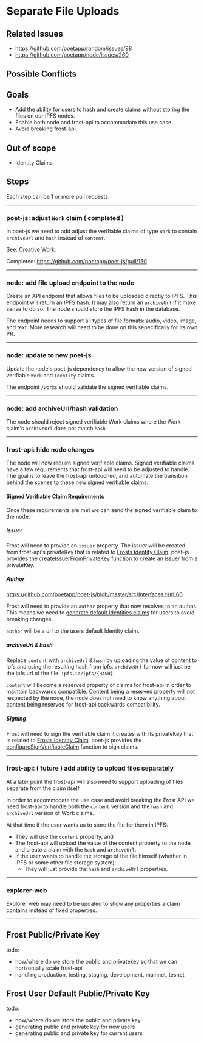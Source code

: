 # Separate File Uploads

## Related Issues
- https://github.com/poetapp/random/issues/98
- https://github.com/poetapp/node/issues/260

## Possible Conflicts

## Goals

* Add the ability for users to hash and create claims without storing the files on our IPFS nodes.
* Enable both node and frost-api to accommodate this use case.
* Avoid breaking frost-api.
 
## Out of scope

* Identity Claims

## Steps

Each step can be 1 or more pull requests.

---- 

### poet-js: adjust `Work` claim ( completed )

In poet-js we need to add adjust the verifiable claims of type `Work` to contain `archiveUrl` and `hash` instead of `content`.

See: [Creative Work](https://github.com/poetapp/random/blob/master/claim-types/creative-work.md).

Completed: https://github.com/poetapp/poet-js/pull/150

----

### node: add file upload endpoint to the node

Create an API endpoint that allows files to be uploaded directly to IPFS. This endpoint will return an IPFS hash. It may also return an `archiveUrl` if it make sense to do so. The node should store the IPFS hash in the database.

The endpoint needs to support all types of file formats: audio, video, image, and text. More research will need to be done on this sepecifically for its own PR.

---- 

### node: update to new poet-js

Update the node's poet-js dependency to allow the new version of signed verifiable `Work` and `Identity` claims.

The endpoint `/works` should validate the signed verifiable claims.

----

### node: add archiveUrl/hash validation

The node should reject signed verifiable Work claims where the Work claim's `archiveUrl` does not match `hash`.

---- 

### frost-api: hide node changes

The node will now require signed verifiable claims. Signed verifiable claims have a few requirements that frost-api will need to be adjusted to handle. The goal is to leave the frost-api untouched, and automate the transition behind the scenes to these new signed verifiable claims.

#### Signed Verifiable Claim Requirements

Once these requirements are met we can send the signed verifiable claim to the node.

##### Issuer

Frost will need to provide an `issuer` property. The issuer will be created from frost-api's privateKey that is related to [Frosts Identity Claim](#frost-identity-claim). poet-js provides the [createIssuerFromPrivateKey](https://github.com/poetapp/poet-js/blob/master/src/util/KeyHelper.ts#L106) function to create an issuer from a privateKey.

##### Author

https://github.com/poetapp/poet-js/blob/master/src/Interfaces.ts#L66

Frost will need to provide an `author` property that now resolves to an author. This means we need to [generate default Identities claims](#generating-default-user-identity) for users to avoid breaking changes.

`author` will be a url to the users default Identity claim.

##### archiveUrl & hash

Replace `content` with `archiveUrl` & `hash` by uploading the value of content to ipfs and using the resulting hash from ipfs. `archiveUrl` for now will just be the ipfs url of the file: `ipfs.io/ipfs/{HASH}`

`content` will become a reserved property of claims for frost-api in order to maintain backwards compatible. Content being a reserved property will not respected by the node, the node does not need to know anything about content being reserved for frost-api backwards compatibility.

##### Signing

Frost will need to sign the verifiable claim it creates with its privateKey that is related to [Frosts Identity Claim](#frost-identity-claim). poet-js provides the [configureSignVerifiableClaim](https://github.com/poetapp/poet-js/blob/master/src/VerifiableClaimSigner.ts#L48) function to sign claims.

----

### frost-api: ( future ) add ability to upload files separately 

At a later point the frost-api will also need to support uploading of files separate from the claim itself.

In order to accommodate the use case and avoid breaking the Frost API we need frost-api to handle both the `content` version and the `hash` and `archiveUrl` version of Work claims.

At that time if the user wants us to store the file for them in IPFS:
  * They will use the `content` property, and
  * The frost-api will upload the value of the content property to the node and create a claim with the `hash` and `archiveUrl`.
* If the user wants to handle the storage of the file himself (whether in IPFS or some other file storage system):
  * They will just provide the `hash` and `archiveUrl` properties.


---- 

### explorer-web

Explorer web may need to be updated to show any properties a claim contains instead of fixed properties.

----

## Frost Public/Private Key

todo:

* how/where do we store the public and privatekey so that we can horizontally scale frost-api
* handling production, testing, staging, development, mainnet, tesnet

## Frost User Default Public/Private Key

todo:

* how/where do we store the public and private key
* generating public and private key for new users
* generating public and private key for current users
